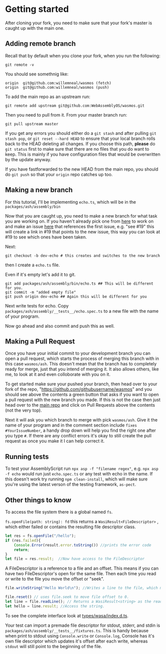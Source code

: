 
# Getting started

After cloning your fork, you need to make sure that your fork's master is caught up with the main one.

## Adding remote branch

Recall that by default when you clone your fork, when you run the following:

```
git remote -v
```

You should see somethnig like:

```
origin	git@github.com:willemneal/wasmos (fetch)
origin	git@github.com:willemneal/wasmos (push)
```

To add the main repo as an upstream run:

```
git remote add upstream git@github.com:WebAssemblyOS/wasmos.git
```

Then you need to pull from it. From your master branch run:

```
git pull upstream master
```

If you get any errors you should either do a `git stash` and after pulling `git stash pop`, or `git reset --hard HEAD` to ensure that your local branch rolls back to the HEAD deleting all changes.  If you choose this path, **please** do `git status` first to make sure that there are no files that you do want to keep.  This is mainly if you have configuration files that would be overwritten by the update anyway.

If you have fastforwarded to the new HEAD from the main repo, you should do `git push` so that your `origin` repo catches up too.

## Making a new branch
For this tutorial, I'll be implementing `echo.ts`, which will be in the `packages/ash/assembly/bin`

Now that you are caught up, you need to make a new branch for what task you are working on. If you haven't already pick one from [here](https://github.com/WebAssemblyOS/wasmos/issues/19) to work on and make an issue [here](https://github.com/WebAssemblyOS/wasmos/issues) that references the first issue, e.g. "see #19" this will create a link in #19 that points to the new issue, this way you can look at #19 to see which ones have been taken.

Next:

```
git checkout -b dev-echo # this creates and switches to the new branch
```

then I create a `echo.ts` file.

Even if it's empty let's add it to git.

```
git add packages/ash/assembly/bin/echo.ts ## This will be different for you.
git commit -m "added empty file"
git push origin dev-echo ## Again this will be different for you
```


Next write tests for echo.  Copy `packages/ash/assembly/__tests__/echo.spec.ts` to a new file with the name of your program. 

Now go ahead and also commit and push this as well.

## Making a Pull Request
Once you have your initial commit to your development branch you can open a pull request, which starts the process of merging this branch with in this case `wasmos/ash`.  This doesn't mean that the branch has to completely ready for merge, just that you intend of merging it.  It also allows others, like me, to look at it and even colloborate with you on it.

To get started make sure your pushed your branch, then head over to your fork of the repo, "https://github.com/githubusername/wasmos" and you should see above the contents a green button that asks if you want to open a pull request with the new branch you made.  If this is not the case then just head over to the [main repo](https://github.com/WebAssemblyOS/wasmos) and click on Pull Requests above the contents (not the very top).

Next it will ask you which branch to merge with pick `wasmos/ash`.  Give it the name of your program and in the comment section include `fixes #YourIssueNumber`, a handy drop down will help you find the right one after you type `#`.  If there are any conflict errors it's okay to still create the pull request as once you make it I can help correct it.


## Running tests

To test your AssemblyScript run `npx asp -f "filename regex"`, e.g. `npx asp -f echo` would run just `echo.spec.ts` or any test with echo in the name.  If this doesn't work try running `npm clean-install`, which will make sure you're using the latest verson of the testing framework, `as-pect`.


## Other things to know

To access the file system there is a global named `fs`.

`fs.openFile(path: string): fd` this returns a `WasiResult<FileDescriptor>` , which either failed or contains the resulting file descriptor class.

```ts
let res = fs.openFile("/hello");
if (res.failed){
    Console.Error(result.error.toString()) //prints the error code
    return;
}
let file = res.result;  //Now have access to the FileDescriptor

```
A FileDescriptor is a reference to a file and an offset.  This means if you can have two FileDescriptor's open for the same file.  Then each time you read or write to the file you move the offset or "seek".
```ts
file.writeString("Hello World\n"); //Writes a line to the file, which moves the file offset

file.reset() // uses file.seek to move file offset to 0.
let line = file.readLine(); // Returns a WasiResult<string> as the read could have fail, e.g. at end of file.
let hello = line.result; //Access the string.
```

To see the complete interface look at [types/wasa/index.d.ts](https://github.com/WebAssemblyOS/wasmos/blob/master/types/wasa/index.d.ts).

Your test can import a premade file descriptor for stdout, stderr, and stdin is `packages/ash/assembly/__tests__/fixtures.ts`.  This is handy because when print to stdout using `Console.write` or `Console.log`, Console has it's own file descriptor which updates it's offset after each write, whereas `stdout` will still point to the beginning of the file.

